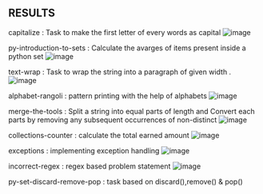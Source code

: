 ## RESULTS

capitalize : Task to make the first letter of every words as capital
![image](https://github.com/user-attachments/assets/e36ce240-47e6-4245-981f-527a1a042108)


py-introduction-to-sets : Calculate the avarges of items present inside a python set
![image](https://github.com/user-attachments/assets/171e9ce1-6cf0-4831-beca-d7088eb070d3)



text-wrap : Task to wrap the string into a paragraph of given width .
![image](https://github.com/user-attachments/assets/c6495fdf-1f07-40cf-ac92-ad4b071ad867)



alphabet-rangoli : pattern printing with the help of alphabets
![image](https://github.com/user-attachments/assets/8a4dffba-8025-4b99-a305-735075d5679a)



merge-the-tools : Split a string into equal parts of length and Convert each parts by removing any subsequent occurrences of non-distinct
![image](https://github.com/user-attachments/assets/205c210f-0bd4-4010-b510-c065ba019178)



collections-counter : calculate the total earned amount
![image](https://github.com/user-attachments/assets/343bf4c8-b196-423a-8c87-5d9fc3b8dd7b)



exceptions : implementing exception handling
![image](https://github.com/user-attachments/assets/9398bc77-951e-47db-bb6f-9ab74bf6e7b5)



incorrect-regex : regex based problem statement
![image](https://github.com/user-attachments/assets/68607e92-b5cd-4d3a-a2e8-4cc33ff2e2b6)



py-set-discard-remove-pop : task based on discard(),remove() & pop()

